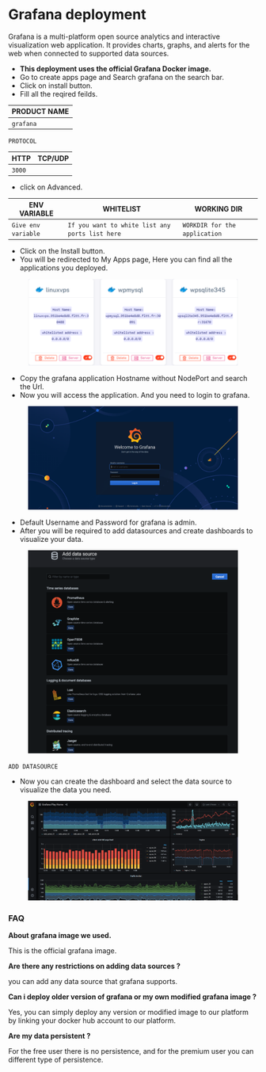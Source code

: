 # Grafana deployment

Grafana is a multi-platform open source analytics and interactive visualization web application. It provides charts, graphs, and alerts for the web when connected to supported data sources.

* &#x20;**This deployment uses the official Grafana Docker image.**
* &#x20;Go to create apps page and Search grafana on the search bar.
* &#x20;Click on install button.
* &#x20;Fill all the reqired feilds.

| PRODUCT NAME |
| ------------ |
| `grafana`    |

`PROTOCOL`

| HTTP   | TCP/UDP |
| ------ | ------- |
| `3000` |         |

* &#x20;click on Advanced.

| ENV VARIABLE        | WHITELIST                                       | WORKING DIR                   |
| ------------------- | ----------------------------------------------- | ----------------------------- |
| `Give env variable` | `If you want to white list any ports list here` | `WORKDIR for the application` |

* &#x20;Click on the Install button.
* &#x20;You will be redirected to My Apps page, Here you can find all the applications you deployed.



<figure><img src="../../.gitbook/assets/Screenshot 2023-08-12 155305.png" alt=""><figcaption></figcaption></figure>

* &#x20;Copy the grafana application Hostname without NodePort and search the Url.
* &#x20;Now you will access the application. And you need to login to grafana.



<figure><img src="../../.gitbook/assets/grafana-login.png" alt=""><figcaption></figcaption></figure>

* &#x20;Default Username and Password for grafana is admin.
* &#x20;After you will be required to add datasources and create dashboards to visualize your data.



<figure><img src="../../.gitbook/assets/datasources.png" alt=""><figcaption></figcaption></figure>

`ADD DATASOURCE`

* &#x20;Now you can create the dashboard and select the data source to visualize the data you need.



<figure><img src="../../.gitbook/assets/grafana-dashboard.png" alt=""><figcaption></figcaption></figure>

### FAQ

**About grafana image we used.**

This is the official grafana image.

**Are there any restrictions on adding data sources ?**

you can add any data source that grafana supports.

**Can i deploy older version of grafana or my own modified grafana image ?**

Yes, you can simply deploy any version or modified image to our platform by linking your docker hub account to our platform.

**Are my data persistent ?**

For the free user there is no persistence, and for the premium user you can different type of persistence.
